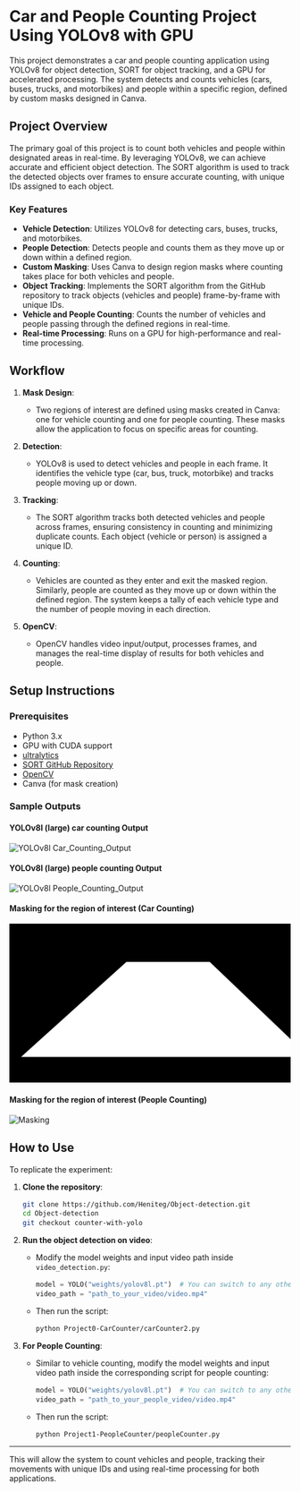 # Car and People Counting Project Using YOLOv8 with GPU

This project demonstrates a car and people counting application using YOLOv8 for object detection, SORT for object tracking, and a GPU for accelerated processing. The system detects and counts vehicles (cars, buses, trucks, and motorbikes) and people within a specific region, defined by custom masks designed in Canva.

## Project Overview

The primary goal of this project is to count both vehicles and people within designated areas in real-time. By leveraging YOLOv8, we can achieve accurate and efficient object detection. The SORT algorithm is used to track the detected objects over frames to ensure accurate counting, with unique IDs assigned to each object.

### Key Features
- **Vehicle Detection**: Utilizes YOLOv8 for detecting cars, buses, trucks, and motorbikes.
- **People Detection**: Detects people and counts them as they move up or down within a defined region.
- **Custom Masking**: Uses Canva to design region masks where counting takes place for both vehicles and people.
- **Object Tracking**: Implements the SORT algorithm from the GitHub repository to track objects (vehicles and people) frame-by-frame with unique IDs.
- **Vehicle and People Counting**: Counts the number of vehicles and people passing through the defined regions in real-time.
- **Real-time Processing**: Runs on a GPU for high-performance and real-time processing.

## Workflow

1. **Mask Design**: 
   - Two regions of interest are defined using masks created in Canva: one for vehicle counting and one for people counting. These masks allow the application to focus on specific areas for counting.
   
2. **Detection**:
   - YOLOv8 is used to detect vehicles and people in each frame. It identifies the vehicle type (car, bus, truck, motorbike) and tracks people moving up or down.
   
3. **Tracking**:
   - The SORT algorithm tracks both detected vehicles and people across frames, ensuring consistency in counting and minimizing duplicate counts. Each object (vehicle or person) is assigned a unique ID.
   
4. **Counting**:
   - Vehicles are counted as they enter and exit the masked region. Similarly, people are counted as they move up or down within the defined region. The system keeps a tally of each vehicle type and the number of people moving in each direction.

5. **OpenCV**:
   - OpenCV handles video input/output, processes frames, and manages the real-time display of results for both vehicles and people.

## Setup Instructions

### Prerequisites
- Python 3.x
- GPU with CUDA support
- [ultralytics](https://github.com/ultralytics/)
- [SORT GitHub Repository](https://github.com/abewley/sort)
- [OpenCV](https://opencv.org/)
- Canva (for mask creation)

### Sample Outputs

#### **YOLOv8l (large) car counting Output**

![YOLOv8l Car_Counting_Output](https://github.com/Heniteg/Object-detection/blob/counter-with-yolo/Project0-CarCounter/output/car-counter.gif)

#### **YOLOv8l (large) people counting Output**

![YOLOv8l People_Counting_Output](https://github.com/Heniteg/Object-detection/blob/counter-with-yolo/Project0-CarCounter/output/people-counter.gif)

#### **Masking for the region of interest (Car Counting)**

![Masking](https://github.com/Heniteg/Object-detection/blob/counter-with-yolo/Project0-CarCounter/output/mask-2.png)

#### **Masking for the region of interest (People Counting)**

![Masking](https://github.com/Heniteg/Object-detection/blob/counter-with-yolo/Project0-CarCounter/output/mask-people.jpg)

## How to Use

To replicate the experiment:

1. **Clone the repository**:
    ```bash
    git clone https://github.com/Heniteg/Object-detection.git
    cd Object-detection
    git checkout counter-with-yolo
    ```

2. **Run the object detection on video**:
    - Modify the model weights and input video path inside `video_detection.py`:
        ```python
        model = YOLO("weights/yolov8l.pt")  # You can switch to any other model
        video_path = "path_to_your_video/video.mp4"
        ```

    - Then run the script:
        ```bash
        python Project0-CarCounter/carCounter2.py
        ```

3. **For People Counting**:
    - Similar to vehicle counting, modify the model weights and input video path inside the corresponding script for people counting:
        ```python
        model = YOLO("weights/yolov8l.pt")  # You can switch to any other model
        video_path = "path_to_your_people_video/video.mp4"
        ```

    - Then run the script:
        ```bash
        python Project1-PeopleCounter/peopleCounter.py
        ```

---

This will allow the system to count vehicles and people, tracking their movements with unique IDs and using real-time processing for both applications.
